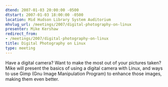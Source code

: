 ```yaml
---
dtend: 2007-01-03 20:00:00 -0500
dtstart: 2007-01-03 18:00:00 -0500
location: Mid Hudson Library System Auditorium
mhvlug_url: /meetings/2007/digital-photography-on-linux
presenter: Mike Kershaw
redirect_from:
- /meetings/2007/digital-photography-on-linux
title: Digital Photography on Linux
type: meeting
---
```



Have a digital camera?  Want to make the most out of your pictures taken?  Mike will present the basics of using a digital camera with Linux, and ways to use Gimp (Gnu Image Manipulation Program) to enhance those images, making them even better.